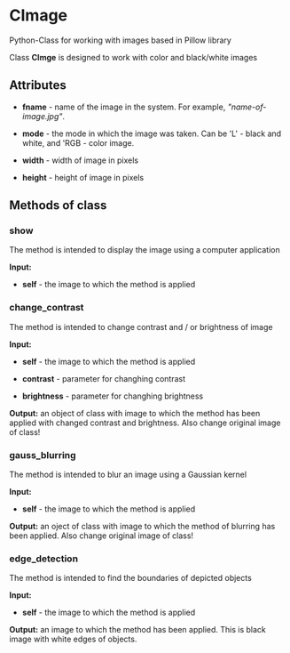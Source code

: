 # CImage
Python-Class for working with images based in Pillow library

Class **CImge** is designed to work with color and black/white images
## Attributes 
* **fname** - name of the image in the system. For example, *"name-of-image.jpg"*.

* **mode** - the mode in which the image was taken. Can be 'L' - black and white, and 'RGB - color image.

* **width** - width of image in pixels

* **height** - height of image in pixels

## Methods of class

### show
The method is intended to display the image using a computer application

**Input:**

* **self** - the image to which the method is applied


### change_contrast
The method is intended to change contrast and / or brightness of image

**Input:**

* **self** - the image to which the method is applied

* **contrast** - parameter for changhing contrast
    
* **brightness** - parameter for changhing brightness
    
**Output:** an object of class with image to which the method has been applied with changed contrast and brightness. Also change original image of class!


### gauss_blurring
The method is intended to blur an image using a Gaussian kernel

**Input:**

* **self** - the image to which the method is applied
    
**Output:** an oject of class with image to which the method of blurring has been applied. Also change original image of class!


### edge_detection
The method is intended to find the boundaries of depicted objects

**Input:**

* **self** - the image to which the method is applied
    
**Output:** an image to which the method has been applied. This is black image with white edges of objects.
